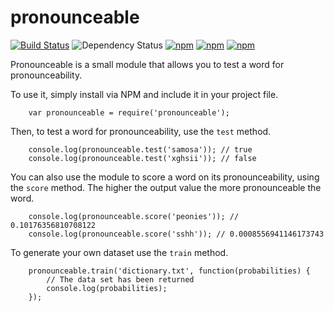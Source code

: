 # pronounceable

[![Build Status](https://travis-ci.org/lukem512/pronounceable.svg?branch=master)](https://travis-ci.org/lukem512/pronounceable) ![Dependency Status](https://david-dm.org/lukem512/pronounceable.svg) [![npm](https://img.shields.io/npm/l/pronounceable.svg)](https://www.npmjs.com/package/pronounceable) [![npm](https://img.shields.io/npm/v/pronounceable.svg)](https://www.npmjs.com/package/pronounceable) [![npm](https://img.shields.io/npm/dm/pronounceable.svg)](https://www.npmjs.com/package/pronounceable)

Pronounceable is a small module that allows you to test a word for pronounceability.

To use it, simply install via NPM and include it in your project file.

```
	var pronounceable = require('pronounceable');
```

Then, to test a word for pronounceability, use the `test` method.

```
	console.log(pronounceable.test('samosa')); // true
	console.log(pronounceable.test('xghsii')); // false
```

You can also use the module to score a word on its pronounceability, using the `score` method. The higher the output value the more pronounceable the word.

```
	console.log(pronounceable.score('peonies')); // 0.10176356810708122
	console.log(pronounceable.score('sshh')); // 0.0008556941146173743
```

To generate your own dataset use the `train` method.

```
	pronounceable.train('dictionary.txt', function(probabilities) {
		// The data set has been returned
		console.log(probabilities);
	});
```
